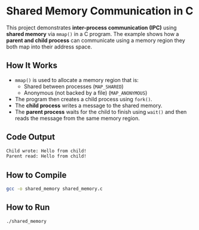 # Shared Memory Communication in C

This project demonstrates **inter-process communication (IPC)** using **shared memory** via `mmap()` in a C program. The example shows how a **parent and child process** can communicate using a memory region they both map into their address space.

## How It Works

- `mmap()` is used to allocate a memory region that is:
  - Shared between processes (`MAP_SHARED`)
  - Anonymous (not backed by a file) (`MAP_ANONYMOUS`)
- The program then creates a child process using `fork()`.
- The **child process** writes a message to the shared memory.
- The **parent process** waits for the child to finish using `wait()` and then reads the message from the same memory region.

## Code Output

```bash
Child wrote: Hello from child!
Parent read: Hello from child!
```
## How to Compile
```bash
gcc -o shared_memory shared_memory.c
```
## How to Run
```bash
./shared_memory
```
